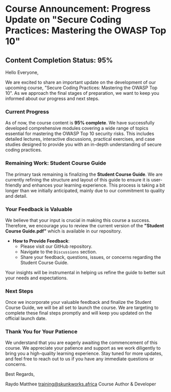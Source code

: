 # Course Announcement: Progress Update on "Secure Coding Practices: Mastering the OWASP Top 10"

## Content Completion Status: 95%

Hello Everyone,

We are excited to share an important update on the development of our upcoming course, "Secure Coding Practices: Mastering the OWASP Top 10". As we approach the final stages of preparation, we want to keep you informed about our progress and next steps.

### Current Progress
As of now, the course content is **95% complete**. We have successfully developed comprehensive modules covering a wide range of topics essential for mastering the OWASP Top 10 security risks. This includes detailed lectures, interactive discussions, practical exercises, and case studies designed to provide you with an in-depth understanding of secure coding practices.

### Remaining Work: Student Course Guide
The primary task remaining is finalizing the **Student Course Guide**. We are currently refining the structure and layout of this guide to ensure it is user-friendly and enhances your learning experience. This process is taking a bit longer than we initially anticipated, mainly due to our commitment to quality and detail.

### Your Feedback is Valuable
We believe that your input is crucial in making this course a success. Therefore, we encourage you to review the current version of the **"Student Course Guide.pdf"** which is available in our repository.

- **How to Provide Feedback**:
  - Please visit our GitHub repository.
  - Navigate to the `Discussions` section.
  - Share your feedback, questions, issues, or concerns regarding the Student Course Guide.

Your insights will be instrumental in helping us refine the guide to better suit your needs and expectations.

### Next Steps
Once we incorporate your valuable feedback and finalize the Student Course Guide, we will be all set to launch the course. We are targeting to complete these final steps promptly and will keep you updated on the official launch date.

### Thank You for Your Patience
We understand that you are eagerly awaiting the commencement of this course. We appreciate your patience and support as we work diligently to bring you a high-quality learning experience. Stay tuned for more updates, and feel free to reach out to us if you have any immediate questions or concerns.

Best Regards,

Raydo Matthee
training@skunkworks.africa
Course Author & Developer
